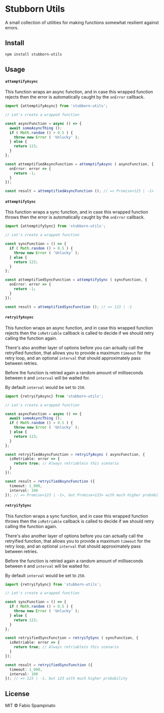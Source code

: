 # Stubborn Utils

A small collection of utilities for making functions somewhat resilient against errors.

## Install

```sh
npm install stubborn-utils
```

## Usage

#### `attemptifyAsync`

This function wraps an async function, and in case this wrapped function rejects then the error is automatically caught by the `onError` callback.

```ts
import {attemptifyAsync} from 'stubborn-utils';

// Let's create a wrapped function

const asyncFunction = async () => {
  await someAsyncThing ();
  if ( Math.random () > 0.5 ) {
    throw new Error ( 'Unlucky' );
  } else {
    return 123;
  }
};

const attemptifiedAsyncFunction = attemptifyAsync ( asyncFunction, {
  onError: error => {
    return -1;
  }
});

const result = attemptifiedAsyncFunction (); // => Promise<123 | -1>
```

#### `attemptifySync`

This function wraps a sync function, and in case this wrapped function throws then the error is automatically caught by the `onError` callback.

```ts
import {attemptifySync} from 'stubborn-utils';

// Let's create a wrapped function

const syncFunction = () => {
  if ( Math.random () > 0.5 ) {
    throw new Error ( 'Unlucky' );
  } else {
    return 123;
  }
};

const attemptifiedSyncFunction = attemptifySync ( syncFunction, {
  onError: error => {
    return -1;
  }
});

const result = attemptifiedSyncFunction (); // => 123 | -1
```

#### `retryifyAsync`

This function wraps an async function, and in case this wrapped function rejects then the `isRetriable` callback is called to decide if we should retry calling the function again.

There's also another layer of options before you can actually call the retryified function, that allows you to provide a maximum `timeout` for the retry loop, and an optional `interval` that should approximately pass between retries.

Before the function is retried again a random amount of milliseconds between `0` and `interval` will be waited for.

By default `interval` would be set to `250`.

```ts
import {retryifyAsync} from 'stubborn-utils';

// Let's create a wrapped function

const asyncFunction = async () => {
  await someAsyncThing ();
  if ( Math.random () > 0.5 ) {
    throw new Error ( 'Unlucky' );
  } else {
    return 123;
  }
};

const retryifiedAsyncFunction = retryifyAsync ( asyncFunction, {
  isRetriable: error => {
    return true; // Always retriablein this scenario
  }
});

const result = retryifiedAsyncFunction ({
  timeout: 1_000,
  interval: 100
}); // => Promise<123 | -1>, but Promise<123> with much higher probability
```

#### `retryifySync`

This function wraps a sync function, and in case this wrapped function throws then the `isRetriable` callback is called to decide if we should retry calling the function again.

There's also another layer of options before you can actually call the retryified function, that allows you to provide a maximum `timeout` for the retry loop, and an optional `interval` that should approximately pass between retries.

Before the function is retried again a random amount of milliseconds between `0` and `interval` will be waited for.

By default `interval` would be set to `250`.

```ts
import {retryifySync} from 'stubborn-utils';

// Let's create a wrapped function

const syncFunction = () => {
  if ( Math.random () > 0.5 ) {
    throw new Error ( 'Unlucky' );
  } else {
    return 123;
  }
};

const retryifiedSyncFunction = retryifySync ( syncFunction, {
  isRetriable: error => {
    return true; // Always retriablein this scenario
  }
});

const result = retryifiedSyncFunction ({
  timeout: 1_000,
  interval: 100
}); // => 123 | -1, but 123 with much higher probability
```

## License

MIT © Fabio Spampinato
